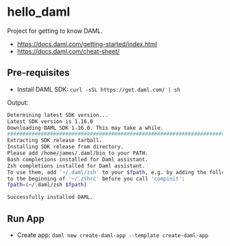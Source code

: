 # hello_daml

Project for getting to know DAML.

- https://docs.daml.com/getting-started/index.html
- https://docs.daml.com/cheat-sheet/

## Pre-requisites

- Install DAML SDK: `curl -sSL https://get.daml.com/ | sh`

Output:

``` sh
Determining latest SDK version...
Latest SDK version is 1.16.0
Downloading DAML SDK 1.16.0. This may take a while.
######################################################################## 100.0%
Extracting SDK release tarball.
Installing SDK release from directory.
Please add /home/james/.daml/bin to your PATH.
Bash completions installed for Daml assistant.
Zsh completions installed for Daml assistant.
To use them, add '~/.daml/zsh' to your $fpath, e.g. by adding the following
to the beginning of '~/.zshrc' before you call 'compinit':
fpath=(~/.daml/zsh $fpath)

Successfully installed DAML.
```

## Run App

- Create app: `daml new create-daml-app --template create-daml-app`
